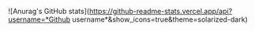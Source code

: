 ![Anurag's GitHub stats](https://github-readme-stats.vercel.app/api?username=*Github username*&show_icons=true&theme=solarized-dark)
